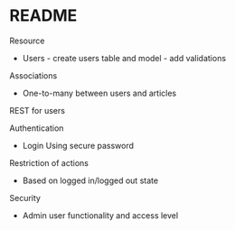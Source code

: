 # README

Resource 
- Users - create users table and model 
        - add validations 

Associations
- One-to-many
  between users and articles 

REST for users 

Authentication
- Login Using secure password 

Restriction of actions 
- Based on logged in/logged out state

Security
- Admin user functionality and access level 